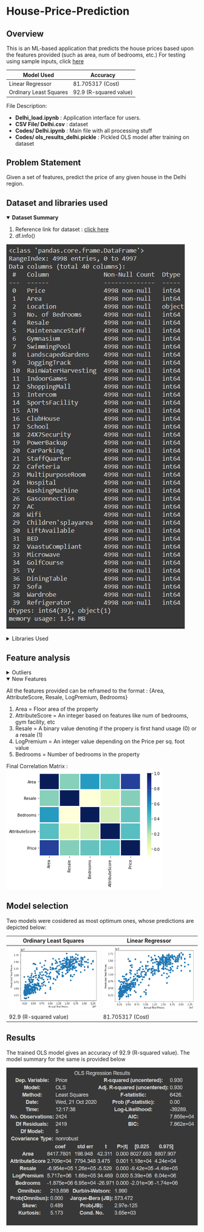 # House-Price-Prediction
[]()

## Overview
This is an ML-based application that predicts the house prices based upon the features provided (such as area, num of bedrooms, etc.)
For testing using sample inputs, click [here](https://github.com/Shubhamag12/House-Price-Prediction/blob/main/Delhi_load.ipynb)

Model Used | Accuracy
------------ | -------------
Linear Regressor | 81.705317 (Cost)
Ordinary Least Squares | 92.9 (R-squared value)

File Description:
- **Delhi_load.ipynb** : Application interface for users.
- **CSV File/ Delhi.csv** : dataset
- **Codes/ Delhi.ipynb** : Main file with all processing stuff
- **Codes/ ols_results_delhi.pickle** : Pickled OLS model after training on dataset

## Problem Statement
Given a set of features, predict the price of any given house in the Delhi region.

## Dataset and libraries used

<details open>
  <summary><b>Dataset Summary</b></summary>
  
  
  1. Reference link for dataset : [click here]()
  2. df.info()
  
  ![Image for datafraame summary](https://github.com/Shubhamag12/House-Price-Prediction/blob/main/Images/Dataframe_infpo.png)
</details>

<details>
  <summary>Libraries Used</summary>
  
  1. [Pandas](https://pandas.pydata.org/)
  2. [Statsmodel](https://www.statsmodels.org/)
  3. [Sklearn](https://scikit-learn.org/)
  4. [Numpy](https://numpy.org/)
  5. [Seaborn](https://seaborn.pydata.org/)
  6. [Matplotlib](https://matplotlib.org/)
  7. [Google.colab](https://colab.research.google.com/)
</details>

## Feature analysis

<details>
  <summary>Outliers</summary>
  
  1. Price
  
  Raw Data
  ![Price_outliers](https://github.com/Shubhamag12/House-Price-Prediction/blob/main/Images/Price_outliers.png)
  Rectified Data
  ![Corrected Price](https://github.com/Shubhamag12/House-Price-Prediction/blob/main/Images/Corrected_Price_outliers.png)
  
  2. Area
  
  Raw Data
  ![Area Outliers](https://github.com/Shubhamag12/House-Price-Prediction/blob/main/Images/Area_outliers.png)
  Rectified Data
  ![Corrected Area](https://github.com/Shubhamag12/House-Price-Prediction/blob/main/Images/Corrected_Area_outliers.png)
  
  3. Price per sq. foot
  
  Raw Data
  ![Price/ Sq. foot Outliers](https://github.com/Shubhamag12/House-Price-Prediction/blob/main/Images/Price-per-area_outliers.png)
  Rectified Data
  ![Corrected Price/ Sq. foot](https://github.com/Shubhamag12/House-Price-Prediction/blob/main/Images/Corrected_Price-per-area_outliers.png)
  
</details>

<details open>
  <summary>New Features</summary>
  
  All the features provided can be reframed to the format : {Area, AttributeScore, Resale, LogPremium, Bedrooms}
  1. Area = <int> Floor area of the property
  2. AttributeScore = <int> An integer based on features like num of bedrooms, gym facility, etc
  3. Resale = <int> A binary value denoting if the propery is first hand usage (0) or a resale (1)
  4. LogPremium = <int> An integer value depending on the Price per sq. foot value
  5. Bedrooms = <int> Number of bedrooms in the property
</details>

Final Correlation Matrix :
![Plot of Correlation Matrix](https://github.com/Shubhamag12/House-Price-Prediction/blob/main/Images/correlation_matrix.png)

## Model selection
Two models were cosidered as most optimum ones, whose predictions are depicted below:

Ordinary Least Squares | Linear Regressor
------------ | -------------
![OLS Plot](https://github.com/Shubhamag12/House-Price-Prediction/blob/main/Images/ols_model_prediction_plots.png) | ![Linear Regression Plot](https://github.com/Shubhamag12/House-Price-Prediction/blob/main/Images/linear_regression_model_prediction.png)
92.9 (R-squared value) | 81.705317 (Cost)


## Results
The trained OLS model gives an accuracy of 92.9 (R-squared value). The model summary for the same is provided below

![OLS Model Summary](https://github.com/Shubhamag12/House-Price-Prediction/blob/main/Images/OLS_model_Summary.png)
